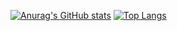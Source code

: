 [![Anurag's GitHub stats](https://github-readme-stats.vercel.app/api?username=guiiivale)](https://github.com/anuraghazra/github-readme-stats)
[![Top Langs](https://github-readme-stats.vercel.app/api/top-langs/?username=guiiivale)](https://github.com/anuraghazra/github-readme-stats)
